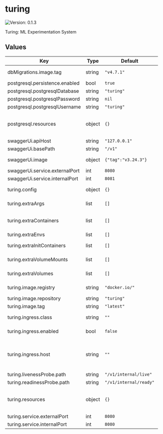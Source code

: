 # turing

![Version: 0.1.3](https://img.shields.io/badge/Version-0.1.3-informational?style=flat-square)

Turing: ML Experimentation System

## Values

| Key | Type | Default | Description |
|-----|------|---------|-------------|
| dbMigrations.image.tag | string | `"v4.7.1"` | Docker tag for golang-migrate Docker image https://hub.docker.com/r/migrate/migrate |
| postgresql.persistence.enabled | bool | `true` | Persist Postgresql data in a Persistent Volume Claim  |
| postgresql.postgresqlDatabase | string | `"turing"` | Database name for Turing Postgresql database |
| postgresql.postgresqlPassword | string | `nil` | Password for Turing Postgresql database (required) |
| postgresql.postgresqlUsername | string | `"turing"` | Username for Turing Postgresql database |
| postgresql.resources | object | `{}` | Resources requests and limits for Turing database. This should be set  according to your cluster capacity and service level objectives. Reference: https://kubernetes.io/docs/concepts/configuration/manage-resources-containers/ |
| swaggerUi.apiHost | string | `"127.0.0.1"` | Host for the Swagger UI |
| swaggerUi.basePath | string | `"/v1"` | Base URL path to serve the Swagger UI |
| swaggerUi.image | object | `{"tag":"v3.24.3"}` | Docker tag for Swagger UI https://hub.docker.com/r/swaggerapi/swagger-ui |
| swaggerUi.service.externalPort | int | `8080` | Swagger UI Kubernetes service port number |
| swaggerUi.service.internalPort | int | `8081` | Swagger UI container port number |
| turing.config | object | `{}` | Turing API server configuration.  Refer to https://github.com/gojek/turing/blob/main/api/turing/config/example.yaml |
| turing.extraArgs | list | `[]` | List of string containing additional Turing API server arguments. For example, multiple "-config" can be specified to use multiple config files |
| turing.extraContainers | list | `[]` | List of sidecar containers to attach to the Pod. For example, you can attach sidecar container that forward logs or dynamically update some  configuration files. |
| turing.extraEnvs | list | `[]` | List of extra environment variables to add to Turing API server container |
| turing.extraInitContainers | list | `[]` | List of extra initContainers to add to the Pod. For example, you need to run some init scripts to fetch credentials from a remote server |
| turing.extraVolumeMounts | list | `[]` | Extra volume mounts to attach to Turing API server container. For example to mount the extra volume containing secrets |
| turing.extraVolumes | list | `[]` | Extra volumes to attach to the Pod. For example, you can mount  additional secrets to these volumes |
| turing.image.registry | string | `"docker.io/"` | Docker registry for Turing API image. User is required to override the registry for now as there is no publicly available Turing image |
| turing.image.repository | string | `"turing"` | Docker image repository for Turing API |
| turing.image.tag | string | `"latest"` | Docker image tag for Turing API |
| turing.ingress.class | string | `""` | Ingress class annotation to add to this Ingress rule,  useful when there are multiple ingress controllers installed |
| turing.ingress.enabled | bool | `false` | Enable ingress to provision Ingress resource for external access to Turing API |
| turing.ingress.host | string | `""` | Set host value to enable name based virtual hosting. This allows routing HTTP traffic to multiple host names at the same IP address. If no host is specified, the ingress rule applies to all inbound HTTP traffic through  the IP address specified. https://kubernetes.io/docs/concepts/services-networking/ingress/#name-based-virtual-hosting |
| turing.livenessProbe.path | string | `"/v1/internal/live"` | HTTP path for liveness check |
| turing.readinessProbe.path | string | `"/v1/internal/ready"` | HTTP path for readiness check |
| turing.resources | object | `{}` | Resources requests and limits for Turing API. This should be set  according to your cluster capacity and service level objectives. Reference: https://kubernetes.io/docs/concepts/configuration/manage-resources-containers/ |
| turing.service.externalPort | int | `8080` | Turing API Kubernetes service port number |
| turing.service.internalPort | int | `8080` | Turing API container port number |

